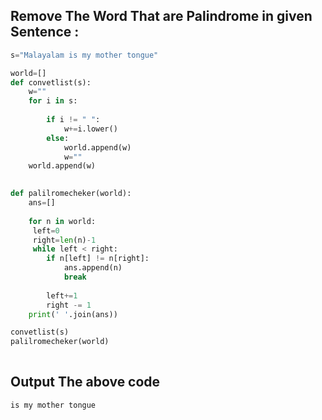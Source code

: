 ## Remove The Word That are Palindrome in given Sentence :

``` python 
s="Malayalam is my mother tongue"

world=[]
def convetlist(s):
    w=""
    for i in s:
        
        if i != " ":
            w+=i.lower()
        else:
            world.append(w)
            w=""
    world.append(w)

  
def palilromecheker(world):
    ans=[]
    
    for n in world:
     left=0
     right=len(n)-1
     while left < right:
        if n[left] != n[right]:
            ans.append(n)
            break
        
        left+=1
        right -= 1
    print(' '.join(ans))

convetlist(s)    
palilromecheker(world)
    
```
## Output The above code 
``` bash
is my mother tongue
```